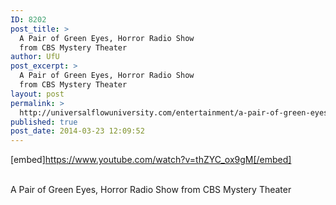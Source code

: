 ```yaml
---
ID: 8202
post_title: >
  A Pair of Green Eyes, Horror Radio Show
  from CBS Mystery Theater
author: UfU
post_excerpt: >
  A Pair of Green Eyes, Horror Radio Show
  from CBS Mystery Theater
layout: post
permalink: >
  http://universalflowuniversity.com/entertainment/a-pair-of-green-eyes-horror-radio-show-from-cbs-mystery-theater/
published: true
post_date: 2014-03-23 12:09:52
---
```

[embed]https://www.youtube.com/watch?v=thZYC_ox9gM[/embed]</br></br>
<p>A Pair of Green Eyes, Horror Radio Show from CBS Mystery Theater</p>